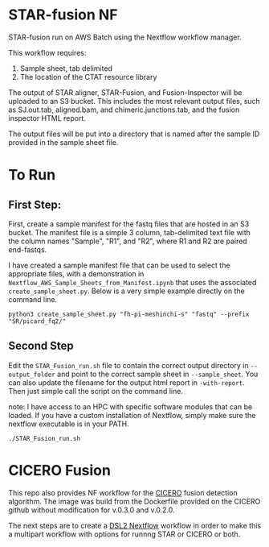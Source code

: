 # STAR-fusion NF

 STAR-fusion run on AWS Batch using the Nextflow workflow manager.

 This workflow requires:
  1. Sample sheet, tab delimited
  2. The location of the CTAT resource library

The output of STAR aligner, STAR-Fusion, and Fusion-Inspector will be uploaded to an S3 bucket. This includes the most relevant output files, such as SJ.out.tab, aligned.bam, and chimeric.junctions.tab, and the fusion inspector HTML report.

The output files will be put into a directory that is named after the sample ID provided in the sample sheet file.  

# To Run

## First Step:

First, create a sample manifest for the fastq files that are hosted in an S3 bucket. The manifest file is a simple 3 column, tab-delimited text file with the column names "Sample", "R1", and "R2", where R1 and R2 are paired end-fastqs.

I have created a sample manifest file that can be used to select the appropriate files, with a demonstration in `Nextflow_AWS_Sample_Sheets_from_Manifest.ipynb` that uses the associated `create_sample_sheet.py`. Below is a very simple example directly on the command line.

```
python3 create_sample_sheet.py "fh-pi-meshinchi-s" "fastq" --prefix "SR/picard_fq2/"
```

## Second Step

Edit the `STAR_Fusion_run.sh` file to contain the correct output directory in `--output_folder` and point to the correct sample sheet in `--sample_sheet`. You can also update the filename for the output html report in `-with-report`. Then just simple call the script on the command line.

note: I have access to an HPC with specific software modules that can be loaded. If you have a custom installation of Nextflow, simply make sure the nextflow executable is in your PATH.

```
./STAR_Fusion_run.sh
```

# CICERO Fusion

This repo also provides NF workflow for the [CICERO](https://github.com/stjude/CICERO) fusion detection algorithm. The image was build from the Dockerfile provided on the CICERO github without modification for v.0.3.0 and v.0.2.0.  

The next steps are to create a [DSL2 Nextflow](https://www.nextflow.io/docs/latest/dsl2.html) workflow in order to make this a multipart workflow with options for runnng STAR or CICERO or both.
